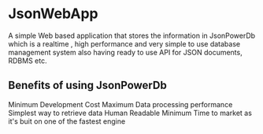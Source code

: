 # JsonWebApp
A simple Web based application that stores the information in JsonPowerDb which is a realtime , high performance and very simple to use database management system also having ready to use API for JSON documents, RDBMS etc. 
## Benefits of using JsonPowerDb
Minimum Development Cost
Maximum Data processing performance 
Simplest way to retrieve data 
Human Readable
Minimum Time to market as it's buit on one of the fastest engine

